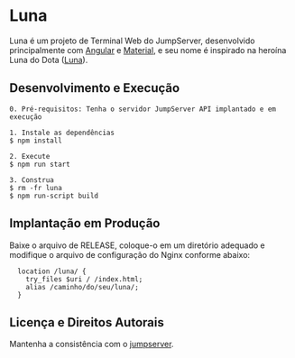 # Luna

Luna é um projeto de Terminal Web do JumpServer, desenvolvido principalmente com [Angular](https://angular.io/) e [Material](https://material.angular.io/), e seu nome é inspirado na heroína Luna do Dota ([Luna](https://www.dota2.com/hero/luna)).

## Desenvolvimento e Execução

```
0. Pré-requisitos: Tenha o servidor JumpServer API implantado e em execução

1. Instale as dependências
$ npm install

2. Execute
$ npm run start

3. Construa
$ rm -fr luna
$ npm run-script build
```

## Implantação em Produção

Baixe o arquivo de RELEASE, coloque-o em um diretório adequado e modifique o arquivo de configuração do Nginx conforme abaixo:

```nginx
  location /luna/ {
    try_files $uri / /index.html;
    alias /caminho/do/seu/luna/;
  }
```

## Licença e Direitos Autorais

Mantenha a consistência com o [jumpserver](https://github.com/jumpserver/jumpserver).
